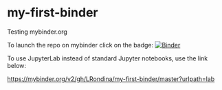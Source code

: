 # my-first-binder
Testing mybinder.org

To launch the repo on mybinder click on the badge: [![Binder](https://mybinder.org/badge_logo.svg)](https://mybinder.org/v2/gh/LRondina/my-first-binder/master)

To use JupyterLab instead of standard Jupyter notebooks, use the link below:

https://mybinder.org/v2/gh/LRondina/my-first-binder/master?urlpath=lab
